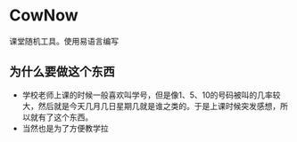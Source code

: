# CowNow
课堂随机工具。使用易语言编写

## 为什么要做这个东西
* 学校老师上课的时候一般喜欢叫学号，但是像1、5、10的号码被叫的几率较大，然后就是今天几月几日星期几就是谁之类的。于是上课时候突发感想，所以就有了这个东西。
* 当然也是为了方便教学拉